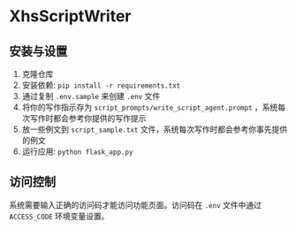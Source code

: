 # XhsScriptWriter

## 安装与设置

1. 克隆仓库
2. 安装依赖: `pip install -r requirements.txt`
3. 通过复制 `.env.sample` 来创建 `.env` 文件
4. 将你的写作指示存为 `script_prompts/write_script_agent.prompt` ，系统每次写作时都会参考你提供的写作提示
5. 放一些例文到 `script_sample.txt` 文件，系统每次写作时都会参考你事先提供的例文
6. 运行应用: `python flask_app.py`

## 访问控制

系统需要输入正确的访问码才能访问功能页面。访问码在 `.env` 文件中通过 `ACCESS_CODE` 环境变量设置。